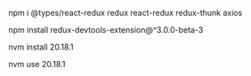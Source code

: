 npm i @types/react-redux redux react-redux redux-thunk axios

npm install redux-devtools-extension@^3.0.0-beta-3

nvm install 20.18.1

nvm use 20.18.1